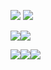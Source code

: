 <img src="https://img.shields.io/badge/Java-FF7800?style=flat-square&logo=Java&logoColor=white"/> <img src="https://img.shields.io/badge/Python-3776AB?style=flat-square&logo=Python&logoColor=white"/>

<img src="https://img.shields.io/badge/Django-092E20?style=flat-square&logo=Django&logoColor=white"/><img src="https://img.shields.io/badge/SpringBoot-6DB33F?style=flat-square&logo=SpringBoot&logoColor=white"/>

<img src="https://img.shields.io/badge/JavaScript-F7DF1E?style=flat-square&logo=JavaScript&logoColor=black"/><img src="https://img.shields.io/badge/CSS-F43059?style=flat-square&logo=CSS&logoColor=white"/><img src="https://img.shields.io/badge/HTML-E34F26?style=flat-square&logo=HTML&logoColor=white"/>
